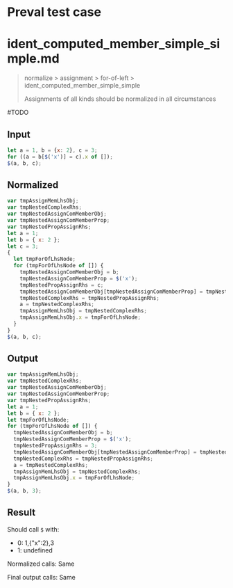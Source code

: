 # Preval test case

# ident_computed_member_simple_simple.md

> normalize > assignment > for-of-left > ident_computed_member_simple_simple
>
> Assignments of all kinds should be normalized in all circumstances

#TODO

## Input

`````js filename=intro
let a = 1, b = {x: 2}, c = 3;
for ((a = b[$('x')] = c).x of []);
$(a, b, c);
`````

## Normalized

`````js filename=intro
var tmpAssignMemLhsObj;
var tmpNestedComplexRhs;
var tmpNestedAssignComMemberObj;
var tmpNestedAssignComMemberProp;
var tmpNestedPropAssignRhs;
let a = 1;
let b = { x: 2 };
let c = 3;
{
  let tmpForOfLhsNode;
  for (tmpForOfLhsNode of []) {
    tmpNestedAssignComMemberObj = b;
    tmpNestedAssignComMemberProp = $('x');
    tmpNestedPropAssignRhs = c;
    tmpNestedAssignComMemberObj[tmpNestedAssignComMemberProp] = tmpNestedPropAssignRhs;
    tmpNestedComplexRhs = tmpNestedPropAssignRhs;
    a = tmpNestedComplexRhs;
    tmpAssignMemLhsObj = tmpNestedComplexRhs;
    tmpAssignMemLhsObj.x = tmpForOfLhsNode;
  }
}
$(a, b, c);
`````

## Output

`````js filename=intro
var tmpAssignMemLhsObj;
var tmpNestedComplexRhs;
var tmpNestedAssignComMemberObj;
var tmpNestedAssignComMemberProp;
var tmpNestedPropAssignRhs;
let a = 1;
let b = { x: 2 };
let tmpForOfLhsNode;
for (tmpForOfLhsNode of []) {
  tmpNestedAssignComMemberObj = b;
  tmpNestedAssignComMemberProp = $('x');
  tmpNestedPropAssignRhs = 3;
  tmpNestedAssignComMemberObj[tmpNestedAssignComMemberProp] = tmpNestedPropAssignRhs;
  tmpNestedComplexRhs = tmpNestedPropAssignRhs;
  a = tmpNestedComplexRhs;
  tmpAssignMemLhsObj = tmpNestedComplexRhs;
  tmpAssignMemLhsObj.x = tmpForOfLhsNode;
}
$(a, b, 3);
`````

## Result

Should call `$` with:
 - 0: 1,{"x":2},3
 - 1: undefined

Normalized calls: Same

Final output calls: Same
